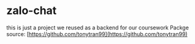 # zalo-chat

this is just a project we reused as a backend for our coursework
Packge source: [https://github.com/tonytran99](https://github.com/tonytran99)
